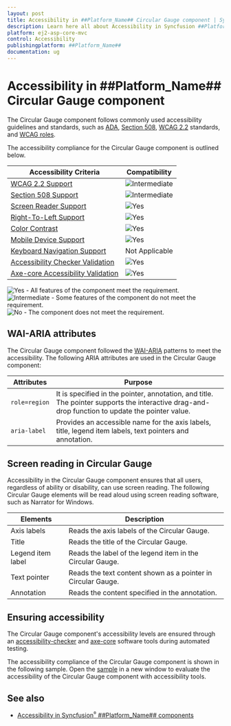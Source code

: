 ```yaml
---
layout: post
title: Accessibility in ##Platform_Name## Circular Gauge component | Syncfusion
description: Learn here all about Accessibility in Syncfusion ##Platform_Name## Circular Gauge component of Syncfusion Essential JS 2 and more.
platform: ej2-asp-core-mvc
control: Accessibility
publishingplatform: ##Platform_Name##
documentation: ug
---
```


# Accessibility in ##Platform_Name## Circular Gauge component

The Circular Gauge component follows commonly used accessibility guidelines and standards, such as [ADA](https://www.ada.gov/), [Section 508](https://www.section508.gov/), [WCAG 2.2](https://www.w3.org/TR/WCAG22/) standards, and [WCAG roles](https://www.w3.org/TR/wai-aria/#roles).

The accessibility compliance for the Circular Gauge component is outlined below.

| Accessibility Criteria | Compatibility |
| -- | -- |
| [WCAG 2.2 Support](../common/accessibility) | <img src="https://cdn.syncfusion.com/content/images/documentation/partial.png" alt="Intermediate"> |
| [Section 508 Support](../common/accessibility) | <img src="https://cdn.syncfusion.com/content/images/documentation/partial.png" alt="Intermediate"> |
| [Screen Reader Support](../common/accessibility) | <img src="https://cdn.syncfusion.com/content/images/landing-page/yes.png" alt="Yes"> |
| [Right-To-Left Support](../common/accessibility) | <img src="https://cdn.syncfusion.com/content/images/landing-page/yes.png" alt="Yes"> |
| [Color Contrast](../common/accessibility) | <img src="https://cdn.syncfusion.com/content/images/landing-page/yes.png" alt="Yes"> |
| [Mobile Device Support](../common/accessibility) | <img src="https://cdn.syncfusion.com/content/images/landing-page/yes.png" alt="Yes"> |
| [Keyboard Navigation Support](../common/accessibility) | Not Applicable |
| [Accessibility Checker Validation](../common/accessibility) | <img src="https://cdn.syncfusion.com/content/images/landing-page/yes.png" alt="Yes"> |
| [Axe-core Accessibility Validation](../common/accessibility) | <img src="https://cdn.syncfusion.com/content/images/landing-page/yes.png" alt="Yes"> |

<style>
    .post .post-content img {
        display: inline-block;
        margin: 0.5em 0;
    }
</style>

<div><img src="https://cdn.syncfusion.com/content/images/documentation/full.png" alt="Yes"> - All features of the component meet the requirement.</div>

<div><img src="https://cdn.syncfusion.com/content/images/documentation/partial.png" alt="Intermediate"> - Some features of the component do not meet the requirement.</div>

<div><img src="https://cdn.syncfusion.com/content/images/documentation/not-supported.png" alt="No"> - The component does not meet the requirement.</div>

## WAI-ARIA attributes

The Circular Gauge component followed the [WAI-ARIA](https://www.w3.org/WAI/ARIA/apg/patterns/alert/) patterns to meet the accessibility. The following ARIA attributes are used in the Circular Gauge component:

| Attributes | Purpose |
| --- | --- |
| `role=region` | It is specified in the pointer, annotation, and title. The pointer supports the interactive drag-and-drop function to update the pointer value. |
| `aria-label` | Provides an accessible name for the axis labels, title, legend item labels, text pointers and annotation. |

## Screen reading in Circular Gauge

Accessibility in the Circular Gauge component ensures that all users, regardless of ability or disability, can use screen reading. The following Circular Gauge elements will be read aloud using screen reading software, such as Narrator for Windows.

| Elements | Description |
| --- | --- |
| Axis labels | Reads the axis labels of the Circular Gauge. |
| Title | Reads the title of the Circular Gauge. |
| Legend item label | Reads the label of the legend item in the Circular Gauge. |
| Text pointer | Reads the text content shown as a pointer in Circular Gauge. |
| Annotation | Reads the content specified in the annotation. |

## Ensuring accessibility

The Circular Gauge component's accessibility levels are ensured through an [accessibility-checker](https://www.npmjs.com/package/accessibility-checker) and [axe-core](https://www.npmjs.com/package/axe-core) software tools during automated testing.

The accessibility compliance of the Circular Gauge component is shown in the following sample. Open the [sample](https://ej2.syncfusion.com/aspnet/accessibility/circular-gauge/default) in a new window to evaluate the accessibility of the Circular Gauge component with accessibility tools.

## See also

* [Accessibility in Syncfusion<sup style="font-size:70%">&reg;</sup> ##Platform_Name## components](../common/accessibility)
